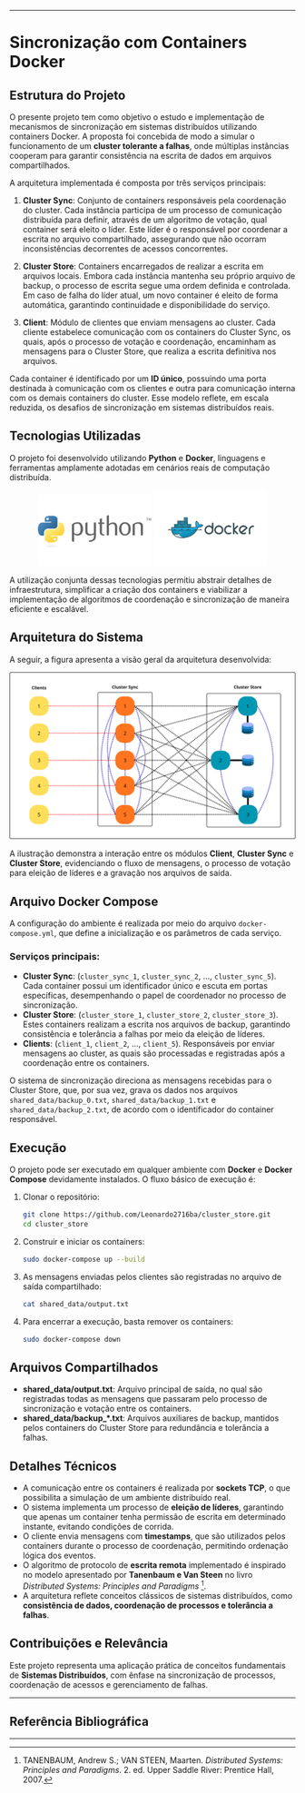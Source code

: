 
---

# Sincronização com Containers Docker

## Estrutura do Projeto

O presente projeto tem como objetivo o estudo e implementação de mecanismos de sincronização em sistemas distribuídos utilizando containers Docker. A proposta foi concebida de modo a simular o funcionamento de um **cluster tolerante a falhas**, onde múltiplas instâncias cooperam para garantir consistência na escrita de dados em arquivos compartilhados.

A arquitetura implementada é composta por três serviços principais:

1. **Cluster Sync**: Conjunto de containers responsáveis pela coordenação do cluster. Cada instância participa de um processo de comunicação distribuída para definir, através de um algoritmo de votação, qual container será eleito o líder. Este líder é o responsável por coordenar a escrita no arquivo compartilhado, assegurando que não ocorram inconsistências decorrentes de acessos concorrentes.

2. **Cluster Store**: Containers encarregados de realizar a escrita em arquivos locais. Embora cada instância mantenha seu próprio arquivo de backup, o processo de escrita segue uma ordem definida e controlada. Em caso de falha do líder atual, um novo container é eleito de forma automática, garantindo continuidade e disponibilidade do serviço.

3. **Client**: Módulo de clientes que enviam mensagens ao cluster. Cada cliente estabelece comunicação com os containers do Cluster Sync, os quais, após o processo de votação e coordenação, encaminham as mensagens para o Cluster Store, que realiza a escrita definitiva nos arquivos.

Cada container é identificado por um **ID único**, possuindo uma porta destinada à comunicação com os clientes e outra para comunicação interna com os demais containers do cluster. Esse modelo reflete, em escala reduzida, os desafios de sincronização em sistemas distribuídos reais.

## Tecnologias Utilizadas

O projeto foi desenvolvido utilizando **Python** e **Docker**, linguagens e ferramentas amplamente adotadas em cenários reais de computação distribuída.

<p align="center">  
  <img src="python.jpg" alt="Python" width="200"/>  
  <img src="docker.png" alt="Docker" width="200"/>  
</p>  

A utilização conjunta dessas tecnologias permitiu abstrair detalhes de infraestrutura, simplificar a criação dos containers e viabilizar a implementação de algoritmos de coordenação e sincronização de maneira eficiente e escalável.

## Arquitetura do Sistema

A seguir, a figura apresenta a visão geral da arquitetura desenvolvida:

![Arquitetura do Sistema](arquitetura.png)

A ilustração demonstra a interação entre os módulos **Client**, **Cluster Sync** e **Cluster Store**, evidenciando o fluxo de mensagens, o processo de votação para eleição de líderes e a gravação nos arquivos de saída.

## Arquivo Docker Compose

A configuração do ambiente é realizada por meio do arquivo `docker-compose.yml`, que define a inicialização e os parâmetros de cada serviço.

### Serviços principais:

* **Cluster Sync**: (`cluster_sync_1`, `cluster_sync_2`, ..., `cluster_sync_5`). Cada container possui um identificador único e escuta em portas específicas, desempenhando o papel de coordenador no processo de sincronização.
* **Cluster Store**: (`cluster_store_1`, `cluster_store_2`, `cluster_store_3`). Estes containers realizam a escrita nos arquivos de backup, garantindo consistência e tolerância a falhas por meio da eleição de líderes.
* **Clients**: (`client_1`, `client_2`, ..., `client_5`). Responsáveis por enviar mensagens ao cluster, as quais são processadas e registradas após a coordenação entre os containers.

O sistema de sincronização direciona as mensagens recebidas para o Cluster Store, que, por sua vez, grava os dados nos arquivos `shared_data/backup_0.txt`, `shared_data/backup_1.txt` e `shared_data/backup_2.txt`, de acordo com o identificador do container responsável.

## Execução

O projeto pode ser executado em qualquer ambiente com **Docker** e **Docker Compose** devidamente instalados. O fluxo básico de execução é:

1. Clonar o repositório:

   ```bash
   git clone https://github.com/Leonardo2716ba/cluster_store.git
   cd cluster_store
   ```

2. Construir e iniciar os containers:

   ```bash
   sudo docker-compose up --build
   ```

3. As mensagens enviadas pelos clientes são registradas no arquivo de saída compartilhado:

   ```bash
   cat shared_data/output.txt
   ```

4. Para encerrar a execução, basta remover os containers:

   ```bash
   sudo docker-compose down
   ```

## Arquivos Compartilhados

* **shared_data/output.txt**: Arquivo principal de saída, no qual são registradas todas as mensagens que passaram pelo processo de sincronização e votação entre os containers.
* **shared_data/backup_*.txt**: Arquivos auxiliares de backup, mantidos pelos containers do Cluster Store para redundância e tolerância a falhas.

## Detalhes Técnicos

* A comunicação entre os containers é realizada por **sockets TCP**, o que possibilita a simulação de um ambiente distribuído real.
* O sistema implementa um processo de **eleição de líderes**, garantindo que apenas um container tenha permissão de escrita em determinado instante, evitando condições de corrida.
* O cliente envia mensagens com **timestamps**, que são utilizados pelos containers durante o processo de coordenação, permitindo ordenação lógica dos eventos.
* O algoritmo de protocolo de **escrita remota** implementado é inspirado no modelo apresentado por **Tanenbaum e Van Steen** no livro *Distributed Systems: Principles and Paradigms* [^1].
* A arquitetura reflete conceitos clássicos de sistemas distribuídos, como **consistência de dados, coordenação de processos e tolerância a falhas**.

## Contribuições e Relevância

Este projeto representa uma aplicação prática de conceitos fundamentais de **Sistemas Distribuídos**, com ênfase na sincronização de processos, coordenação de acessos e gerenciamento de falhas.

---

## Referência Bibliográfica

[^1]: TANENBAUM, Andrew S.; VAN STEEN, Maarten. *Distributed Systems: Principles and Paradigms*. 2. ed. Upper Saddle River: Prentice Hall, 2007.

---

